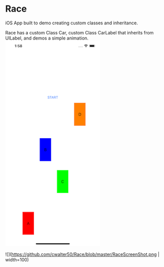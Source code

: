 # Race

iOS App built to demo creating custom classes and inheritance. 

Race has a custom Class Car, custom Class CarLabel that inherits from UILabel, and demos a simple animation.
![alt text](https://github.com/cwalter50/Race/blob/master/RaceScreenShot.png)

![](https://github.com/cwalter50/Race/blob/master/RaceScreenShot.png | width=100)

